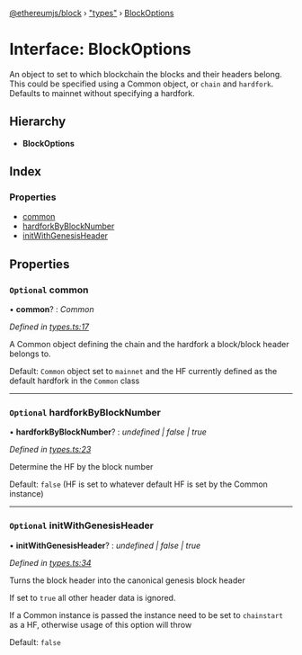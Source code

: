 [@ethereumjs/block](../README.md) › ["types"](../modules/_types_.md) › [BlockOptions](_types_.blockoptions.md)

# Interface: BlockOptions

An object to set to which blockchain the blocks and their headers belong. This could be specified
using a Common object, or `chain` and `hardfork`. Defaults to mainnet without specifying a
hardfork.

## Hierarchy

* **BlockOptions**

## Index

### Properties

* [common](_types_.blockoptions.md#optional-common)
* [hardforkByBlockNumber](_types_.blockoptions.md#optional-hardforkbyblocknumber)
* [initWithGenesisHeader](_types_.blockoptions.md#optional-initwithgenesisheader)

## Properties

### `Optional` common

• **common**? : *Common*

*Defined in [types.ts:17](https://github.com/ethereumjs/ethereumjs-vm/blob/master/packages/block/src/types.ts#L17)*

A Common object defining the chain and the hardfork a block/block header belongs to.

Default: `Common` object set to `mainnet` and the HF currently defined as the default
hardfork in the `Common` class

___

### `Optional` hardforkByBlockNumber

• **hardforkByBlockNumber**? : *undefined | false | true*

*Defined in [types.ts:23](https://github.com/ethereumjs/ethereumjs-vm/blob/master/packages/block/src/types.ts#L23)*

Determine the HF by the block number

Default: `false` (HF is set to whatever default HF is set by the Common instance)

___

### `Optional` initWithGenesisHeader

• **initWithGenesisHeader**? : *undefined | false | true*

*Defined in [types.ts:34](https://github.com/ethereumjs/ethereumjs-vm/blob/master/packages/block/src/types.ts#L34)*

Turns the block header into the canonical genesis block header

If set to `true` all other header data is ignored.

If a Common instance is passed the instance need to be set to `chainstart` as a HF,
otherwise usage of this option will throw

Default: `false`
